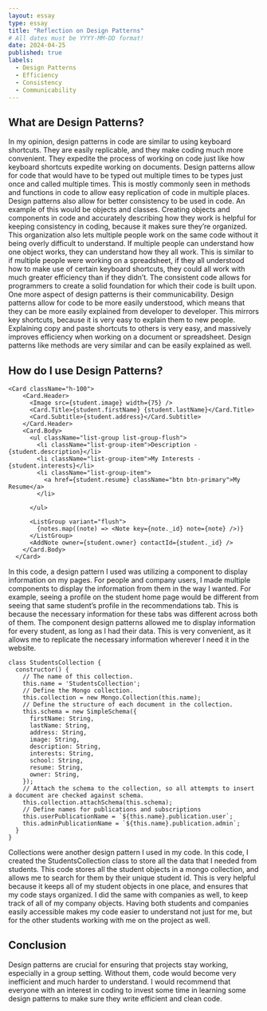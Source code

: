 ```yaml
---
layout: essay
type: essay
title: "Reflection on Design Patterns"
# All dates must be YYYY-MM-DD format!
date: 2024-04-25
published: true
labels:
  - Design Patterns
  - Efficiency
  - Consistency
  - Communicability
---
```


## What are Design Patterns? 

In my opinion, design patterns in code are similar to using keyboard shortcuts. They are easily replicable, and they make coding much more convenient. They expedite the process of working on code just like how keyboard shortcuts expedite working on documents. Design patterns allow for code that would have to be typed out multiple times to be types just once and called multiple times. This is mostly commonly seen in methods and functions in code to allow easy replication of code in multiple places. Design patterns also allow for better consistency to be used in code. An example of this would be objects and classes. Creating objects and components in code and accurately describing how they work is helpful for keeping consistency in coding, because it makes sure they’re organized. This organization also lets multiple people work on the same code without it being overly difficult to understand. If multiple people can understand how one object works, they can understand how they all work. This is similar to if multiple people were working on a spreadsheet, if they all understood how to make use of certain keyboard shortcuts, they could all work with much greater efficiency than if they didn’t. The consistent code allows for programmers to create a solid foundation for which their code is built upon. One more aspect of design patterns is their communicability. Design patterns allow for code to be more easily understood, which means that they can be more easily explained from developer to developer. This mirrors key shortcuts, because it is very easy to explain them to new people. Explaining copy and paste shortcuts to others is very easy, and massively improves efficiency when working on a document or spreadsheet. Design patterns like methods are very similar and can be easily explained as well. 

## How do I use Design Patterns? 

```
<Card className="h-100">
    <Card.Header>
      <Image src={student.image} width={75} />
      <Card.Title>{student.firstName} {student.lastName}</Card.Title>
      <Card.Subtitle>{student.address}</Card.Subtitle>
    </Card.Header>
    <Card.Body>
      <ul className="list-group list-group-flush">
        <li className="list-group-item">Description - {student.description}</li>
        <li className="list-group-item">My Interests - {student.interests}</li>
        <li className="list-group-item">
          <a href={student.resume} className="btn btn-primary">My Resume</a>
        </li>

      </ul>

      <ListGroup variant="flush">
        {notes.map((note) => <Note key={note._id} note={note} />)}
      </ListGroup>
      <AddNote owner={student.owner} contactId={student._id} />
    </Card.Body>
  </Card>
```
In this code, a design pattern I used was utilizing a component to display information on my pages. For people and company users, I made multiple components to display the information from them in the way I wanted. For example, seeing a profile on the student home page would be different from seeing that same student’s profile in the recommendations tab. This is because the necessary information for these tabs was different across both of them. The component design patterns allowed me to display information for every student, as long as I had their data. This is very convenient, as it allows me to replicate the necessary information wherever I need it in the website. 

```
class StudentsCollection {
  constructor() {
    // The name of this collection.
    this.name = 'StudentsCollection';
    // Define the Mongo collection.
    this.collection = new Mongo.Collection(this.name);
    // Define the structure of each document in the collection.
    this.schema = new SimpleSchema({
      firstName: String,
      lastName: String,
      address: String,
      image: String,
      description: String,
      interests: String,
      school: String,
      resume: String,
      owner: String,
    });
    // Attach the schema to the collection, so all attempts to insert a document are checked against schema.
    this.collection.attachSchema(this.schema);
    // Define names for publications and subscriptions
    this.userPublicationName = `${this.name}.publication.user`;
    this.adminPublicationName = `${this.name}.publication.admin`;
  }
}
```

Collections were another design pattern I used in my code. In this code, I created the StudentsCollection class to store all the data that I needed from students. This code stores all the student objects in a mongo collection, and allows me to search for them by their unique student id. This is very helpful because it keeps all of my student objects in one place, and ensures that my code stays organized. I did the same with companies as well, to keep track of all of my company objects. Having both students and companies easily accessible makes my code easier to understand not just for me, but for the other students working with me on the project as well. 

## Conclusion

Design patterns are crucial for ensuring that projects stay working, especially in a group setting. Without them, code would become very inefficient and much harder to understand. I would recommend that everyone with an interest in coding to invest some time in learning some design patterns to make sure they write efficient and clean code. 
